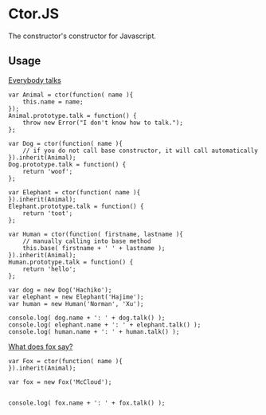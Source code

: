 Ctor.JS
=======

The constructor's constructor for Javascript.

Usage
----------------------

[Everybody talks](https://www.youtube.com/watch?v=X5G9tIe84lE&feature=kp)


    var Animal = ctor(function( name ){
        this.name = name;
    });
    Animal.prototype.talk = function() {
        throw new Error("I don't know how to talk.");
    };

    var Dog = ctor(function( name ){
        // if you do not call base constructor, it will call automatically
    }).inherit(Animal);
    Dog.prototype.talk = function() {
        return 'woof';
    };

    var Elephant = ctor(function( name ){
    }).inherit(Animal);
    Elephant.prototype.talk = function() {
        return 'toot';
    };

    var Human = ctor(function( firstname, lastname ){
        // manually calling into base method
        this.base( firstname + ' ' + lastname );
    }).inherit(Animal);
    Human.prototype.talk = function() {
        return 'hello';
    };
    
    var dog = new Dog('Hachiko');
    var elephant = new Elephant('Hajime');
    var human = new Human('Norman', 'Xu');
    
    console.log( dog.name + ': ' + dog.talk() );
    console.log( elephant.name + ': ' + elephant.talk() );
    console.log( human.name + ': ' + human.talk() );
    
[What does fox say?](https://www.youtube.com/watch?v=jofNR_WkoCE)

    var Fox = ctor(function( name ){
    }).inherit(Animal);
    
    var fox = new Fox('McCloud');


    console.log( fox.name + ': ' + fox.talk() );


